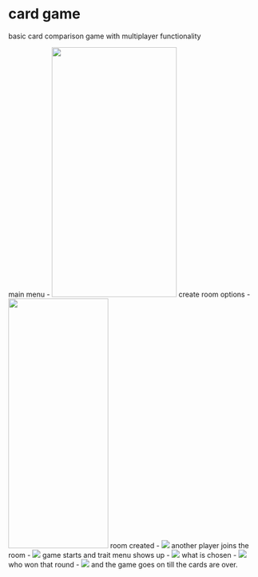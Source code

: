 # card game

basic card comparison game with multiplayer functionality

main menu -
<img src="/ss/1.jpg" height="500" width="250">
create room options -
<img src="./ss/2.jpg" height="500" width="200">
room created -
![](/ss/3.jpg)
another player joins the room -
![](/ss/4.jpg)
game starts and trait menu shows up -
![](/ss/5.jpg)
what is chosen - 
![](/ss/6.jpg)
who won that round -
![](/ss/7.jpg)
and the game goes on till the cards are over.
